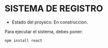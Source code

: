 <h1> SISTEMA DE REGISTRO </h1>

- Estado del proyeco: En construccion.

Para ejecutar el sistema, debes poner:

```npm install react```
